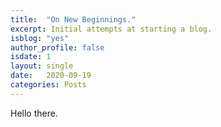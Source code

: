 ```yaml
---
title:  "On New Beginnings."
excerpt: Initial attempts at starting a blog.
isblog: "yes"
author_profile: false
isdate: 1
layout: single
date:   2020-09-19
categories: Posts
---
```


Hello there.